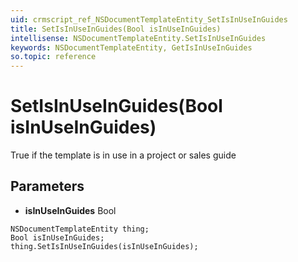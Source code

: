```yaml
---
uid: crmscript_ref_NSDocumentTemplateEntity_SetIsInUseInGuides
title: SetIsInUseInGuides(Bool isInUseInGuides)
intellisense: NSDocumentTemplateEntity.SetIsInUseInGuides
keywords: NSDocumentTemplateEntity, GetIsInUseInGuides
so.topic: reference
---
```


# SetIsInUseInGuides(Bool isInUseInGuides)

True if the template is in use in a project or sales guide

## Parameters

* **isInUseInGuides** Bool

```crmscript
NSDocumentTemplateEntity thing;
Bool isInUseInGuides;
thing.SetIsInUseInGuides(isInUseInGuides);
```

